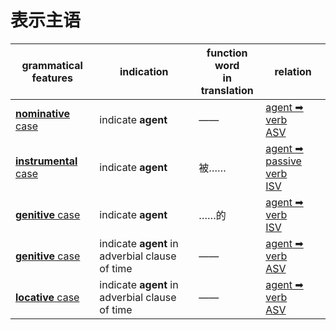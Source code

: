 # 表示主语

|grammatical features|indication|function word<br>in translation|relation|
|-|-|-|-|
|[**nominative** case](https://assets-hk.wikipali.org/pali-handbook/zh-Hans/declension/acc.html)|indicate **agent**|——|[agent ➡ verb<br>ASV](https://assets-hk.wikipali.org/pali-handbook/zh-Hans/basic-relation/nom/nom-asv.html)|
|[**instrumental** case](https://assets-hk.wikipali.org/pali-handbook/zh-Hans/declension/nom.html)|indicate **agent**|被……|[agent ➡ passive verb<br>ISV](https://assets-hk.wikipali.org/pali-handbook/zh-Hans/basic-relation/instr/instr-isv.html)|
|[**genitive** case](https://assets-hk.wikipali.org/pali-handbook/zh-Hans/declension/gen.html)|indicate **agent**|……的|[agent ➡ verb<br>ISV](https://assets-hk.wikipali.org/pali-handbook/zh-Hans/basic-relation/gen/gen-isv.html)|
|[**genitive** case](https://assets-hk.wikipali.org/pali-handbook/zh-Hans/declension/gen.html)|indicate **agent** in adverbial clause of time|——|[agent ➡ verb<br>ASV](https://assets-hk.wikipali.org/pali-handbook/zh-Hans/basic-relation/gen/gen-isv.html)|
|[**locative** case](https://assets-hk.wikipali.org/pali-handbook/zh-Hans/declension/lov.html)|indicate **agent** in adverbial clause of time|——|[agent ➡ verb<br>ASV](https://assets-hk.wikipali.org/pali-handbook/zh-Hans/basic-relation/gen/gen-isv.html)|
